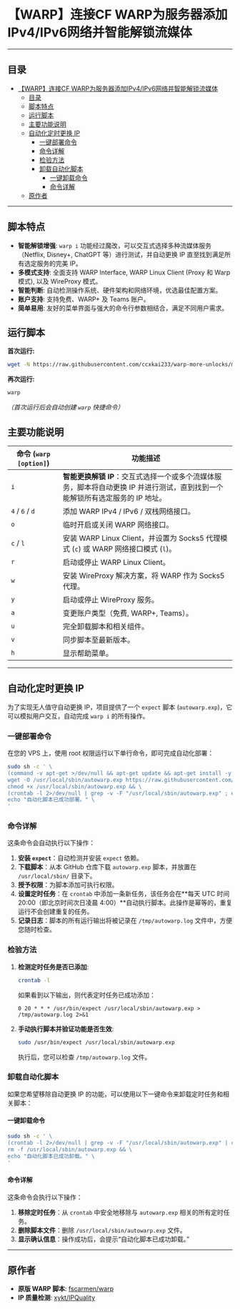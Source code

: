 # 【WARP】连接CF WARP为服务器添加IPv4/IPv6网络并智能解锁流媒体

* * *

## 目录

- [【WARP】连接CF WARP为服务器添加IPv4/IPv6网络并智能解锁流媒体](#warp连接cf-warp为服务器添加ipv4ipv6网络并智能解锁流媒体)
  - [目录](#目录)
  - [脚本特点](#脚本特点)
  - [运行脚本](#运行脚本)
  - [主要功能说明](#主要功能说明)
  - [自动化定时更换 IP](#自动化定时更换-ip)
    - [一键部署命令](#一键部署命令)
    - [命令详解](#命令详解)
    - [检验方法](#检验方法)
    - [卸载自动化脚本](#卸载自动化脚本)
      - [一键卸载命令](#一键卸载命令)
      - [命令详解](#命令详解-1)
  - [原作者](#原作者)

* * *

## 脚本特点

*   **智能解锁增强**: `warp i` 功能经过魔改，可以交互式选择多种流媒体服务（Netflix, Disney+, ChatGPT 等）进行测试，并自动更换 IP 直至找到满足所有选定服务的完美 IP。
*   **多模式支持**: 全面支持 WARP Interface, WARP Linux Client (Proxy 和 Warp 模式), 以及 WireProxy 模式。
*   **智能判断**: 自动检测操作系统、硬件架构和网络环境，优选最佳配置方案。
*   **账户支持**: 支持免费、WARP+ 及 Teams 账户。
*   **简单易用**: 友好的菜单界面与强大的命令行参数相结合，满足不同用户需求。

## 运行脚本

**首次运行:**
```bash
wget -N https://raw.githubusercontent.com/ccxkai233/warp-more-unlocks/main/menu.sh && bash menu.sh
```

**再次运行:**
```bash
warp
```
*（首次运行后会自动创建 `warp` 快捷命令）*

## 主要功能说明

| 命令 (`warp [option]`) | 功能描述 |
| ---------------------- | ------------------------------------------------------------ |
| `i`                    | **智能更换解锁 IP**：交互式选择一个或多个流媒体服务，脚本将自动更换 IP 并进行测试，直到找到一个能解锁所有选定服务的 IP 地址。 |
| `4` / `6` / `d`        | 添加 WARP IPv4 / IPv6 / 双栈网络接口。 |
| `o`                    | 临时开启或关闭 WARP 网络接口。 |
| `c` / `l`              | 安装 WARP Linux Client，并设置为 Socks5 代理模式 (`c`) 或 WARP 网络接口模式 (`l`)。 |
| `r`                    | 启动或停止 WARP Linux Client。 |
| `w`                    | 安装 WireProxy 解决方案，将 WARP 作为 Socks5 代理。 |
| `y`                    | 启动或停止 WireProxy 服务。 |
| `a`                    | 变更账户类型（免费, WARP+, Teams）。 |
| `u`                    | 完全卸载脚本和相关组件。 |
| `v`                    | 同步脚本至最新版本。 |
| `h`                    | 显示帮助菜单。 |

* * *


## 自动化定时更换 IP

为了实现无人值守自动更换 IP，项目提供了一个 `expect` 脚本 (`autowarp.exp`)，它可以模拟用户交互，自动完成 `warp i` 的所有操作。

### 一键部署命令

在您的 VPS 上，使用 root 权限运行以下单行命令，即可完成自动化部署：

```bash
sudo sh -c ' \
(command -v apt-get >/dev/null && apt-get update && apt-get install -y expect || yum install -y expect) && \
wget -O /usr/local/sbin/autowarp.exp https://raw.githubusercontent.com/ccxkai233/warp-more-unlocks/main/autowarp.exp && \
chmod +x /usr/local/sbin/autowarp.exp && \
(crontab -l 2>/dev/null | grep -v -F "/usr/local/sbin/autowarp.exp" ; echo "0 20 * * * /usr/bin/expect /usr/local/sbin/autowarp.exp > /tmp/autowarp.log 2>&1") | crontab - && \
echo "自动化脚本已成功部署。" \
'
```

### 命令详解

这条命令会自动执行以下操作：

1.  **安装 `expect`**：自动检测并安装 `expect` 依赖。
2.  **下载脚本**：从本 GitHub 仓库下载 `autowarp.exp` 脚本，并放置在 `/usr/local/sbin/` 目录下。
3.  **授予权限**：为脚本添加可执行权限。
4.  **设置定时任务**：在 `crontab` 中添加一条新任务，该任务会在**每天 UTC 时间 20:00（即北京时间次日凌晨 4:00）**自动执行脚本。此操作是幂等的，重复运行不会创建重复的任务。
5.  **记录日志**：脚本的所有运行输出将被记录在 `/tmp/autowarp.log` 文件中，方便您随时检查。

### 检验方法

1.  **检测定时任务是否已添加**:
    ```bash
    crontab -l
    ```
    如果看到以下输出，则代表定时任务已成功添加：
    ```
    0 20 * * * /usr/bin/expect /usr/local/sbin/autowarp.exp > /tmp/autowarp.log 2>&1
    ```

2.  **手动执行脚本并验证功能是否生效**:
    ```bash
    sudo /usr/bin/expect /usr/local/sbin/autowarp.exp
    ```
    执行后，您可以检查 `/tmp/autowarp.log` 文件。
    
### 卸载自动化脚本

如果您希望移除自动更换 IP 的功能，可以使用以下一键命令来卸载定时任务和相关脚本：

#### 一键卸载命令

```bash
sudo sh -c ' \
(crontab -l 2>/dev/null | grep -v -F "/usr/local/sbin/autowarp.exp" | crontab -) && \
rm -f /usr/local/sbin/autowarp.exp && \
echo "自动化脚本已成功卸载。" \
'
```

#### 命令详解

这条命令会执行以下操作：

1.  **移除定时任务**：从 `crontab` 中安全地移除与 `autowarp.exp` 相关的所有定时任务。
2.  **删除脚本文件**：删除 `/usr/local/sbin/autowarp.exp` 文件。
3.  **显示确认信息**：操作成功后，会提示“自动化脚本已成功卸载。”

* * *

## 原作者

*   **原版 WARP 脚本**: [fscarmen/warp](https://gitlab.com/fscarmen/warp/)
*   **IP 质量检测**: [xykt/IPQuality](https://github.com/xykt/IPQuality)